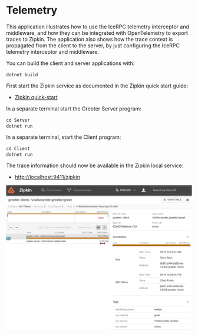# Telemetry

This application illustrates how to use the IceRPC telemetry interceptor and middleware, and how they can be integrated
with OpenTelemetry to export traces to Zipkin. The application also shows how the trace context is propagated from the
client to the server, by just configuring the IceRPC telemetry interceptor and middleware.

You can build the client and server applications with:

``` shell
dotnet build
```

First start the Zipkin service as documented in the Zipkin quick start guide:

- [Zipkin quick-start](https://zipkin.io/pages/quickstart.html)

In a separate terminal start the Greeter Server program:

```shell
cd Server
dotnet run
```

In a separate terminal, start the Client program:

```shell
cd Client
dotnet run
```

The trace information should now be available in the Zipkin local service:

- <http://localhost:9411/zipkin>

![Zipkin](./zipkin.png)
